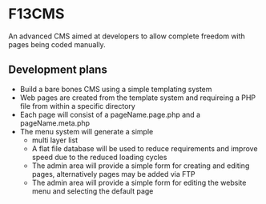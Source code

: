 # F13CMS
An advanced CMS aimed at developers to allow complete freedom with pages being coded manually.

## Development plans
* Build a bare bones CMS using a simple templating system
* Web pages are created from the template system and requireing a PHP file from within a specific directory
* Each page will consist of a pageName.page.php and a pageName.meta.php
* The menu system will generate a simple <ul> <li> multi layer list
* A flat file database will be used to reduce requirements and improve speed due to the reduced loading cycles
* The admin area will provide a simple form for creating and editing pages, alternatively pages may be added via FTP
* The admin area will provide a simple form for editing the website menu and selecting the default page

